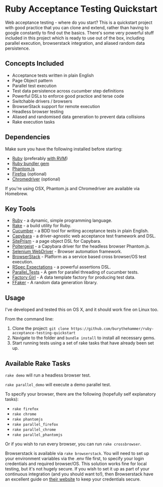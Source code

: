 Ruby Acceptance Testing Quickstart
==================================

Web acceptance testing - where do you start? This is a quickstart project with good practice that you can clone and extend, rather than having to google constantly to find out the basics. There's some very powerful stuff included in this project which is ready to use out of the box, including parallel execution, browserstack integration, and aliased random data persistence.

Concepts Included
-----------------

- Acceptance tests written in plain English
- Page Object pattern
- Parallel test execution
- Test data persistence across cucumber step definitions
- Powerful DSLs to enforce good practice and terse code
- Switchable drivers / browsers
- BrowserStack support for remote execution
- Headless browser testing
- Aliased and randomised data generation to prevent data collisions
- Rake execution tasks

Dependencies
------------

Make sure you have the following installed before starting:

- [Ruby](https://www.ruby-lang.org/en/documentation/installation/) (preferably [with RVM](https://rvm.io/))
- [Ruby bundler gem](http://bundler.io/)
- [Phantom.js](http://phantomjs.org/download.html)
- [Firefox](https://www.mozilla.org/en-US/firefox/new/) (optional)
- [Chromedriver](http://chromedriver.storage.googleapis.com/index.html) (optional)

If you're using OSX, Phantom.js and Chromedriver are available via Homebrew.

Key Tools
---------

- [Ruby](https://www.ruby-lang.org/en/) - a dynamic, simple programming language.
- [Rake](http://rake.rubyforge.org/) - a build utility for Ruby.
- [Cucumber](https://cucumber.io/) - a BDD tool for writing acceptance tests in plain English.
- [Capybara](http://jnicklas.github.io/capybara/) - a driver-agnostic web acceptance test framework and DSL.
- [SitePrism](https://github.com/natritmeyer/site_prism) - a page object DSL for Capybara.
- [Poltergeist](https://github.com/teampoltergeist/poltergeist) - a Capybara driver for the headless browser Phantom.js.
- [Selenium WebDriver](http://docs.seleniumhq.org/) - Browser automation framework.
- [BrowserStack](https://www.browserstack.com/) - Platform as a service based cross browser/OS test execution.
- [RSpec Expectations](https://relishapp.com/rspec/rspec-expectations/docs) - a powerful assertions DSL.
- [Parallel_Tests](https://github.com/grosser/parallel_tests) - A gem for parallel threading of cucumber tests.
- [Factory Girl](https://github.com/thoughtbot/factory_girl) - A data template factory for producing test data.
- [FFaker](https://github.com/ffaker/ffaker) - A random data generation library.

Usage
---------

I've developed and tested this on OS X, and it should work fine on Linux too.

From the command line:

1. Clone the project: `git clone https://github.com/burythehammer/ruby-acceptance-testing-quickstart`
2. Navigate to the folder and `bundle install` to install all necessary gems.
3. Start running tests using a set of rake tasks that have already been set up.

Available Rake Tasks
---------

`rake demo` will run a headless browser test.

`rake parallel_demo` will execute a demo parallel test.

To specify your browser, there are the following (hopefully self explanatory tasks):

- `rake firefox`
- `rake chrome`
- `rake phantomjs`
- `rake parallel_firefox`
- `rake parallel_chrome`
- `rake parallel_phantomjs`

Or if you wish to run every browser, you can run `rake crossbrowser`.

Browserstack is available via `rake browserstack`. You will need to set up your environment variables via the .env file first, to specify your login credentials and required browser/OS. This solution works fine for local testing, but it's not hugely secure. If you wish to set it up as part of your continuous integration (and you should want to!), then Browserstack have an excellent guide on [their website](https://www.browserstack.com/automate/continuous-integration) to keep your credentials secure.
